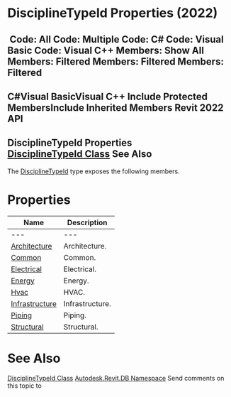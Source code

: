 # DisciplineTypeId Properties (2022)

﻿
 Code: All Code: Multiple Code: C# Code: Visual Basic Code: Visual C++  Members: Show All Members: Filtered Members: Filtered Members: Filtered   
---  
C#Visual BasicVisual C++
Include Protected MembersInclude Inherited Members
Revit 2022 API  
---  
DisciplineTypeId Properties  
[DisciplineTypeId Class](1f44ffd1-9851-60b4-2754-e82d785bad40.md "DisciplineTypeId Class") See Also  
---  
The [DisciplineTypeId](1f44ffd1-9851-60b4-2754-e82d785bad40.md "DisciplineTypeId Class") type exposes the following members.
# Properties
| Name | Description |
| --- | --- |
| --- | --- | --- |
| [Architecture](915f0073-1d04-2b90-98aa-bd83a155cc0d.md "Architecture Property") | Architecture. |
| [Common](5b6cf262-3ac4-5892-3b00-7ff599b38afc.md "Common Property") | Common. |
| [Electrical](06514779-bae7-d4c2-0897-890130021d70.md "Electrical Property") | Electrical. |
| [Energy](45b396a7-6170-b4e7-888a-866c5ec341d0.md "Energy Property") | Energy. |
| [Hvac](19fec96f-3003-db47-b35f-dcb66b1ff730.md "Hvac Property") | HVAC. |
| [Infrastructure](8033bdb0-f0b7-7bfb-22ba-a6225245c27b.md "Infrastructure Property") | Infrastructure. |
| [Piping](10ca5bb5-7510-fc04-3fd6-134c19a5256d.md "Piping Property") | Piping. |
| [Structural](836b805e-ba8e-65bc-ef34-fad5303a1cce.md "Structural Property") | Structural. |

# See Also
[DisciplineTypeId Class](1f44ffd1-9851-60b4-2754-e82d785bad40.md "DisciplineTypeId Class")
[Autodesk.Revit.DB Namespace](87546ba7-461b-c646-cbb1-2cb8f5bff8b2.md "Autodesk.Revit.DB Namespace")
Send comments on this topic to 